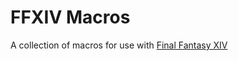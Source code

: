 # FFXIV Macros
A collection of macros for use with [Final Fantasy XIV][FFXIV]


[FFXIV]: https://www.finalfantasyxiv.com